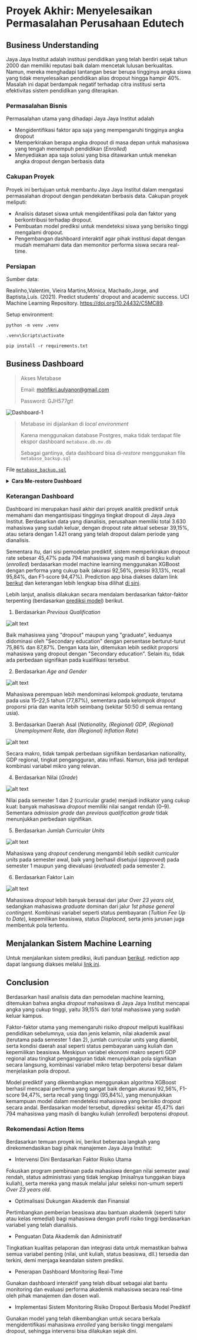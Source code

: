 # Proyek Akhir: Menyelesaikan Permasalahan Perusahaan Edutech

## Business Understanding
Jaya Jaya Institut adalah institusi pendidikan yang telah berdiri sejak tahun 2000 dan memiliki reputasi baik dalam mencetak lulusan berkualitas. Namun, mereka menghadapi tantangan besar berupa tingginya angka siswa yang tidak menyelesaikan pendidikan alias dropout hingga hampir 40%. Masalah ini dapat berdampak negatif terhadap citra institusi serta efektivitas sistem pendidikan yang diterapkan.

### Permasalahan Bisnis
Permasalahan utama yang dihadapi Jaya Jaya Institut adalah
- Mengidentifikasi faktor apa saja yang mempengaruhi tingginya angka dropout
- Memperkirakan berapa angka dropout di masa depan untuk mahasiswa yang tengah menempuh pendidikan (*Enrolled*)
- Menyediakan apa saja solusi yang bisa ditawarkan untuk menekan angka dropout dengan berbasis data

### Cakupan Proyek
Proyek ini bertujuan untuk membantu Jaya Jaya Institut dalam mengatasi permasalahan dropout dengan pendekatan berbasis data. Cakupan proyek meliputi:
- Analisis dataset siswa untuk mengidentifikasi pola dan faktor yang berkontribusi terhadap dropout.
- Pembuatan model prediksi untuk mendeteksi siswa yang berisiko tinggi mengalami dropout.
- Pengembangan dashboard interaktif agar pihak institusi dapat dengan mudah memahami data dan memonitor performa siswa secara real-time.

### Persiapan

Sumber data: 

Realinho,Valentim, Vieira Martins,Mónica, Machado,Jorge, and Baptista,Luís. (2021). Predict students' dropout and academic success. UCI Machine Learning Repository. https://doi.org/10.24432/C5MC89. 

Setup environment:

```
python -m venv .venv

.venv\Scripts\activate

pip install -r requirements.txt
```

## Business Dashboard

> Akses Metabase
> 
> Email: mohfikri.aulyanor@gmail.com
> 
> Password: GJH577gt!

![Dashboard-1](nairkivm-dashboard.png)

> Metabase ini dijalankan di *local environment*
> 
> Karena menggunakan database Postgres, maka tidak terdapat file ekspor dashboard `metabase.db.mv.db`
>
> Sebagai gantinya, data dashboard bisa di-*restore* menggunakan file `metabase_backup.sql`

File [`metabase_backup.sql`](./metabase_backup.sql)

<details>
    <summary><strong>Cara Me-restore Dashboard</strong></summary>
    
    1. Deploy Metabase dan Postgres baru dengan Docker dan taruh `metabase_backup.sql` di tempat menjalankan terminal (Referensi: https://www.dicoding.com/academies/590/tutorials/34128?from=34123)
    
    2. Jalankan perintah berikut: `docker exec -i postgres psql -U [pg_user] -d [metabase_db] < metabase_backup.sql`
</details>


### Keterangan Dashboard

Dashboard ini merupakan hasil akhir dari proyek analitik prediktif untuk memahami dan mengantisipasi tingginya tingkat dropout di Jaya Jaya Institut. Berdasarkan data yang dianalisis, perusahaan memiliki total 3.630 mahasiswa yang sudah keluar, dengan dropout rate aktual sebesar 39,15%, atau setara dengan 1.421 orang yang telah dropout dalam periode yang dianalisis.

Sementara itu, dari sisi pemodelan prediktif, sistem memperkirakan dropout rate sebesar 45,47% pada 794 mahasiswa yang masih di bangku kuliah (*enrolled*) berdasarkan model machine learning menggunakan XGBoost dengan performa yang cukup baik (akurasi 92,56%, presisi 93,13%, recall 95,84%, dan F1-score 94,47%). Prediction app bisa diakses dalam link [berikut](https://deploy-app-jaya-jaya-institute-nairkivm.streamlit.app/) dan keterangan lebih lengkap bisa dilihat [di sini](./app/README.md).

Lebih lanjut, analisis dilakukan secara mendalam berdasarkan faktor-faktor terpenting (berdasarkan [prediksi model](./feature_importance.csv)) berikut.

1. Berdasarkan *Previous Qualification*

![alt text](image-1.png)

Baik mahasiswa yang "dropout" maupun yang "graduate", keduanya didominasi oleh "Secondary education" dengan persentase berturut-turut 75,86% dan 87,87%. Dengan kata lain, ditemukan lebih sedikit proporsi mahasiswa yang dropout dengan "Secondary education". Selain itu, tidak ada perbedaan signifikan pada kualifikasi tersebut.

2. Berdasarkan *Age and Gender*

![alt text](image-2.png)

Mahasiswa perempuan lebih mendominasi kelompok *graduate*, terutama pada usia 15–22,5 tahun (77,87%), sementara pada kelompok *dropout* proporsi pria dan wanita lebih seimbang (sekitar 50:50 di semua rentang usia).

3. Berdasarkan Daerah Asal (*Nationality, (Regional) GDP, (Regional) Unemployment Rate, dan (Regional) Inflation Rate*)

![alt text](image-3.png)

Secara makro, tidak tampak perbedaan signifikan berdasarkan nationality, GDP regional, tingkat pengangguran, atau inflasi. Namun, bisa jadi terdapat kombinasi variabel mikro yang relevan.

4. Berdasarkan Nilai (*Grade*)

![alt text](image-4.png)

Nilai pada semester 1 dan 2 (curricular grade) menjadi indikator yang cukup kuat: banyak mahasiswa *dropout* memiliki nilai sangat rendah (0–9). Sementara *admission grade* dan *previous qualification grade* tidak menunjukkan perbedaan signifikan.

5. Berdasarkan Jumlah *Curricular Units*

![alt text](image-5.png)

Mahasiswa yang *dropout* cenderung mengambil lebih sedikit *curricular units* pada semester awal, baik yang berhasil disetujui (*approved*) pada semester 1 maupun yang dievaluasi (*evaluated*) pada semester 2.

6. Berdasarkan Faktor Lain

![alt text](image-6.png)

Mahasiswa *dropout* lebih banyak berasal dari jalur *Over 23 years old*, sedangkan mahasiswa *graduate* dominan dari jalur *1st phase general contingent*. Kombinasi variabel seperti status pembayaran (*Tuition Fee Up to Date*), kepemilikan beasiswa, status *Displaced*, serta jenis jurusan juga membentuk pola tertentu.

## Menjalankan Sistem Machine Learning

Untuk menjalankan sistem prediksi, ikuti panduan [berikut](./app/README.md). rediction app dapat langsung diakses melalui [link ini](https://deploy-app-jaya-jaya-institute-nairkivm.streamlit.app/).


## Conclusion
Berdasarkan hasil analisis data dan pemodelan machine learning, ditemukan bahwa angka *dropout* mahasiswa di Jaya Jaya Institut mencapai angka yang cukup tinggi, yaitu 39,15% dari total mahasiswa yang sudah keluar kampus. 

Faktor-faktor utama yang memengaruhi risiko *dropout* meliputi kualifikasi pendidikan sebelumnya, usia dan jenis kelamin, nilai akademik awal (terutama pada semester 1 dan 2), jumlah curricular units yang diambil, serta kondisi daerah asal seperti status pembayaran uang kuliah dan kepemilikan beasiswa. Meskipun variabel ekonomi makro seperti GDP regional atau tingkat pengangguran tidak menunjukkan pola signifikan secara langsung, kombinasi variabel mikro tetap berpotensi besar dalam menjelaskan pola dropout.

Model prediktif yang dikembangkan menggunakan algoritma XGBoost berhasil mencapai performa yang sangat baik dengan akurasi 92,56%, F1-score 94,47%, serta recall yang tinggi (95,84%), yang menunjukkan kemampuan model dalam mendeteksi mahasiswa yang berisiko dropout secara andal. Berdasarkan model tersebut, diprediksi sekitar 45,47% dari 794 mahasiswa yang masih di bangku kuliah (*enrolled*) berpotensi *dropout*.

### Rekomendasi Action Items
Berdasarkan temuan proyek ini, berikut beberapa langkah yang direkomendasikan bagi pihak manajemen Jaya Jaya Institut:

- Intervensi Dini Berdasarkan Faktor Risiko Utama

Fokuskan program pembinaan pada mahasiswa dengan nilai semester awal rendah, status administrasi yang tidak lengkap (misalnya tunggakan biaya kuliah), serta mereka yang masuk melalui jalur seleksi non-umum seperti *Over 23 years old*.

- Optimalisasi Dukungan Akademik dan Finansial

Pertimbangkan pemberian beasiswa atau bantuan akademik (seperti tutor atau kelas remedial) bagi mahasiswa dengan profil risiko tinggi berdasarkan variabel yang telah dianalisis.

- Penguatan Data Akademik dan Administratif

Tingkatkan kualitas pelaporan dan integrasi data untuk memastikan bahwa semua variabel penting (nilai, unit kuliah, status beasiswa, dll.) tersedia dan terkini, demi menjaga keandalan sistem prediksi.

- Penerapan Dashboard Monitoring Real-Time

Gunakan dashboard interaktif yang telah dibuat sebagai alat bantu monitoring dan evaluasi performa akademik mahasiswa secara real-time oleh pihak manajemen dan dosen wali.

- Implementasi Sistem Monitoring Risiko Dropout Berbasis Model Prediktif

Gunakan model yang telah dikembangkan untuk secara berkala mengidentifikasi mahasiswa *enrolled* yang berisiko tinggi mengalami dropout, sehingga intervensi bisa dilakukan sejak dini.